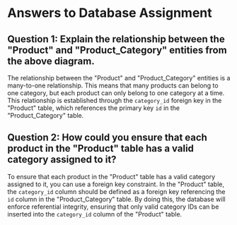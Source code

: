 # Answers to Database Assignment

## Question 1: Explain the relationship between the "Product" and "Product_Category" entities from the above diagram.

The relationship between the "Product" and "Product_Category" entities is a many-to-one relationship. This means that many products can belong to one category, but each product can only belong to one category at a time. This relationship is established through the `category_id` foreign key in the "Product" table, which references the primary key `id` in the "Product_Category" table.

## Question 2: How could you ensure that each product in the "Product" table has a valid category assigned to it?

To ensure that each product in the "Product" table has a valid category assigned to it, you can use a foreign key constraint. In the "Product" table, the `category_id` column should be defined as a foreign key referencing the `id` column in the "Product_Category" table. By doing this, the database will enforce referential integrity, ensuring that only valid category IDs can be inserted into the `category_id` column of the "Product" table.

